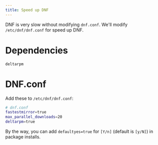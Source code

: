 ```yaml
---
title: Speed up DNF
---
```

DNF is very slow without modifying `dnf.conf`. We'll modify `/etc/dnf/dnf.conf` for speed up DNF.

# Dependencies
```
deltarpm
```

# DNF.conf

Add these to `/etc/dnf/dnf.conf`:

```sh
# dnf.conf
fastestmirror=true
max_parallel_downloads=20
deltarpm=true
```

By the way, you can add `defaultyes=true` for `[Y/n]` (default is `[y/N]`) in package installs.

